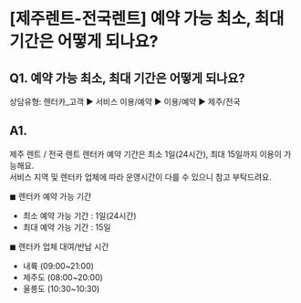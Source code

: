 # [제주렌트-전국렌트] 예약 가능 최소, 최대 기간은 어떻게 되나요?

**Q1. 예약 가능 최소, 최대 기간은 어떻게 되나요?**
---------------------------------

상담유형: 렌터카\_고객 ▶ 서비스 이용/예약 ▶ 이용/예약 ▶ 제주/전국

**A1.**
-------

제주 렌트 / 전국 렌트 렌터카 예약 기간은 최소 1일(24시간), 최대 15일까지 이용이 가능해요.  
서비스 지역 및 렌터카 업체에 따라 운영시간이 다를 수 있으니 참고 부탁드려요.

◼︎ 렌터카 예약 가능 기간  
- 최소 예약 가능 기간 : 1일(24시간)  
- 최대 예약 가능 기간 : 15일

◼︎ 렌터카 업체 대여/반납 시간  
- 내륙 (09:00~21:00)  
- 제주도 (08:00~20:00)  
- 울릉도 (10:30~10:30)
